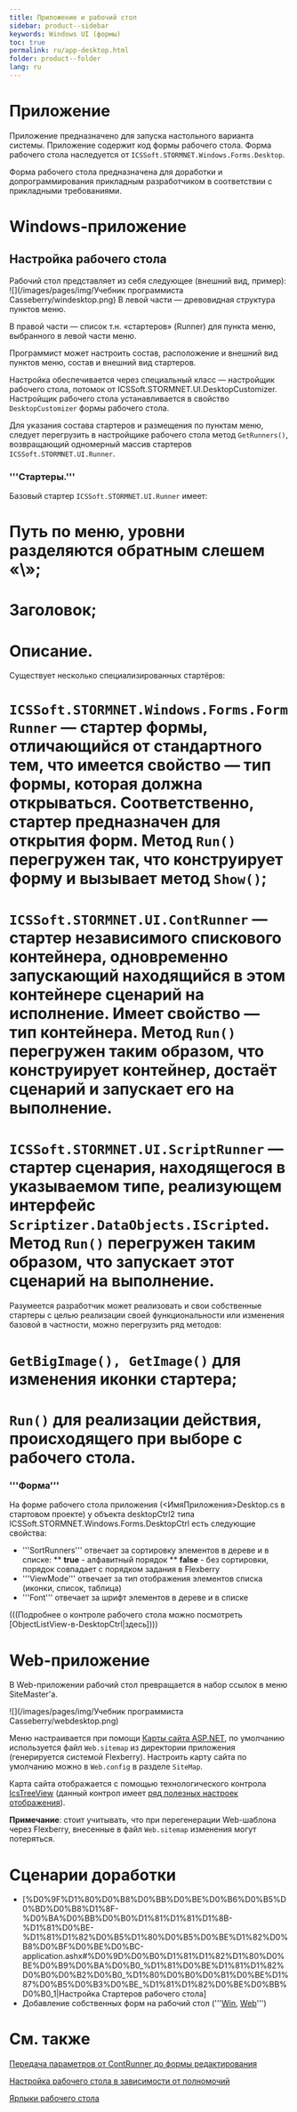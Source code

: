 ```yaml
---
title: Приложение и рабочий стол
sidebar: product--sidebar
keywords: Windows UI (формы)
toc: true
permalink: ru/app-desktop.html
folder: product--folder
lang: ru
---
```

# Приложение
Приложение предназначено для запуска настольного варианта системы. Приложение содержит код формы рабочего стола. Форма рабочего стола наследуется от `ICSSoft.STORMNET.Windows.Forms.Desktop`.


Форма рабочего стола предназначена для доработки  и допрограммирования прикладным разработчиком в соответствии с прикладными требованиями.

# Windows-приложение
## Настройка рабочего стола
Рабочий стол представляет из себя следующее (внешний вид, пример):
![](/images/pages/img/Учебник программиста Casseberry/windesktop.png)
В левой части — древовидная структура пунктов меню.

В правой части — список т.н. «стартеров» (Runner) для пункта меню, выбранного в левой части меню.

Программист может настроить состав, расположение и внешний вид пунктов меню, состав и внешний вид стартеров.

Настройка обеспечивается через специальный класс — настройщик рабочего стола, потомок от ICSSoft.STORMNET.UI.DesktopCustomizer. Настройщик рабочего стола устанавливается в свойство `DesktopCustomizer` формы рабочего стола.

Для указания состава стартеров и размещения по пунктам меню, следует перегрузить в настройщике рабочего стола метод `GetRunners()`, возвращающий одномерный массив стартеров `ICSSoft.STORMNET.UI.Runner`.


### '''Стартеры.'''
Базовый стартер `ICSSoft.STORMNET.UI.Runner` имеет: 
# Путь по меню, уровни разделяются обратным слешем «\»;
# Заголовок;
# Описание.

Существует несколько специализированных стартёров:
# `ICSSoft.STORMNET.Windows.Forms.FormRunner` — стартер формы, отличающийся от стандартного тем, что имеется свойство — тип формы, которая должна открываться. Соответственно, стартер предназначен для открытия форм. Метод `Run()` перегружен так, что конструирует форму и вызывает метод `Show()`;
# `ICSSoft.STORMNET.UI.ContRunner` — стартер независимого спискового контейнера, одновременно запускающий находящийся в этом контейнере сценарий на исполнение. Имеет свойство — тип контейнера. Метод `Run()` перегружен таким образом, что конструирует контейнер, достаёт сценарий и запускает его на выполнение.
# `ICSSoft.STORMNET.UI.ScriptRunner` — стартер сценария, находящегося в указываемом типе, реализующем интерфейс `Scriptizer.DataObjects.IScripted`. Метод `Run()` перегружен таким образом, что запускает этот сценарий на выполнение.

Разумеется разработчик может реализовать и свои собственные стартеры с целью реализации своей функциональности или изменения базовой в частности, можно перегрузить ряд методов:
# `GetBigImage(), GetImage()` для изменения иконки стартера;
# `Run()` для реализации действия, происходящего при выборе с рабочего стола.


### '''Форма'''
На форме рабочего стола приложения (<ИмяПриложения>Desktop.cs в стартовом проекте) у объекта desktopCtrl2 типа ICSSoft.STORMNET.Windows.Forms.DesktopCtrl есть следующие свойства:
* '''SortRunners''' отвечает за сортировку элементов в дереве и в списке:
**	__true__ - алфавитный порядок
**	__false__ - без сортировки, порядок совпадает с порядком задания в Flexberry
* '''ViewMode''' отвечает за тип отображения элементов списка (иконки, список, таблица)
* '''Font''' отвечает за шрифт элементов в дереве и в списке

(((<msg type=note>Подробнее о контроле рабочего стола можно посмотреть [ObjectListView-в-DesktopCtrl|здесь]</msg>)))


# Web-приложение
В Web-приложении рабочий стол превращается в набор ссылок в меню SiteMaster'a.

![](/images/pages/img/Учебник программиста Casseberry/webdesktop.png)

Меню настраивается при помощи [Карты сайта ASP.NET](http://msdn.microsoft.com/ru-ru/library/yy2ykkab%28v=vs.100%29.aspx), по умолчанию используется файл `Web.sitemap` из директории приложения (генерируется системой Flexberry). Настроить карту сайта по умолчанию можно в `Web.config` в разделе `SiteMap`. 

Карта сайта отображается с помощью технологического контрола [IcsTreeView](ics-tree-view.html) (данный контрол имеет [ряд полезных настроек отображения](ics-tree-view.html)).

__Примечание__: стоит учитывать, что при перегенерации Web-шаблона через Flexberry, внесенные в файл `Web.sitemap` изменения могут потеряться.

# Сценарии доработки

* [%D0%9F%D1%80%D0%B8%D0%BB%D0%BE%D0%B6%D0%B5%D0%BD%D0%B8%D1%8F-%D0%BA%D0%BB%D0%B0%D1%81%D1%81%D1%8B-%D1%81%D0%BE-%D1%81%D1%82%D0%B5%D1%80%D0%B5%D0%BE%D1%82%D0%B8%D0%BF%D0%BE%D0%BC-application.ashx#%D0%9D%D0%B0%D1%81%D1%82%D1%80%D0%BE%D0%B9%D0%BA%D0%B0_%D1%81%D0%BE%D1%81%D1%82%D0%B0%D0%B2%D0%B0_%D1%80%D0%B0%D0%B1%D0%BE%D1%87%D0%B5%D0%B3%D0%BE_%D1%81%D1%82%D0%BE%D0%BB%D0%B0_1|Настройка Стартеров рабочего стола]
* Добавление собственных форм на рабочий стол ('''[Win](add-form-to-win-desktop.html), [Web](add-page-to-web-desktop.html)''')
# См. также
[Передача параметров от ContRunner до формы редактирования](parameters-from-cont-runner-to-edit-form.html)

[Настройка рабочего стола в зависимости от полномочий](прикладные-системы_Настроика-рабочего-стола-в-зависимости-от-полномочии.html)

[Ярлыки рабочего стола](Ярлыки-рабочего-стола.html)




